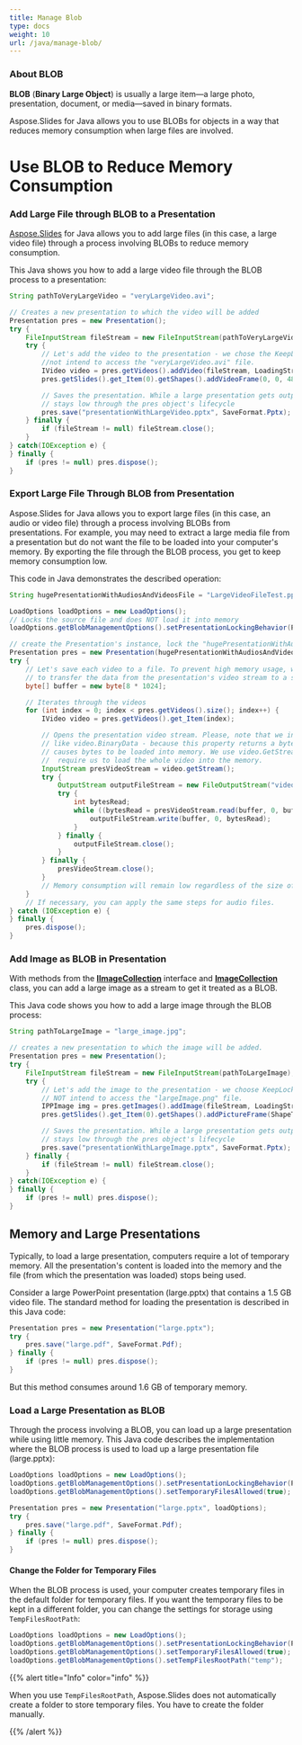 ```yaml
---
title: Manage Blob
type: docs
weight: 10
url: /java/manage-blob/
---
```


### **About BLOB**

**BLOB** (**Binary Large Object**) is usually a large item—a large photo, presentation, document, or media—saved in binary formats. 

Aspose.Slides for Java allows you to use BLOBs for objects in a way that reduces memory consumption when large files are involved. 

# **Use BLOB to Reduce Memory Consumption**

### **Add Large File through BLOB to a Presentation**

[Aspose.Slides](/slides/java/) for Java allows you to add large files (in this case, a large video file) through a process involving BLOBs to reduce memory consumption.

This Java shows you how to add a large video file through the BLOB process to a presentation:

```java
String pathToVeryLargeVideo = "veryLargeVideo.avi";

// Creates a new presentation to which the video will be added
Presentation pres = new Presentation();
try {
    FileInputStream fileStream = new FileInputStream(pathToVeryLargeVideo);
    try {
        // Let's add the video to the presentation - we chose the KeepLocked behavior because we do
        //not intend to access the "veryLargeVideo.avi" file.
        IVideo video = pres.getVideos().addVideo(fileStream, LoadingStreamBehavior.KeepLocked);
        pres.getSlides().get_Item(0).getShapes().addVideoFrame(0, 0, 480, 270, video);

        // Saves the presentation. While a large presentation gets outputted, the memory consumption
        // stays low through the pres object's lifecycle 
        pres.save("presentationWithLargeVideo.pptx", SaveFormat.Pptx);
    } finally {
        if (fileStream != null) fileStream.close();
    }
} catch(IOException e) {
} finally {
    if (pres != null) pres.dispose();
}
```


### **Export Large File Through BLOB from Presentation**
Aspose.Slides for Java allows you to export large files (in this case, an audio or video file) through a process involving BLOBs from presentations. For example, you may need to extract a large media file from a presentation but do not want the file to be loaded into your computer's memory. By exporting the file through the BLOB process, you get to keep memory consumption low. 

This code in Java demonstrates the described operation:

```java
String hugePresentationWithAudiosAndVideosFile = "LargeVideoFileTest.pptx";

LoadOptions loadOptions = new LoadOptions();
// Locks the source file and does NOT load it into memory
loadOptions.getBlobManagementOptions().setPresentationLockingBehavior(PresentationLockingBehavior.KeepLocked);

// create the Presentation's instance, lock the "hugePresentationWithAudiosAndVideos.pptx" file.
Presentation pres = new Presentation(hugePresentationWithAudiosAndVideosFile, loadOptions);
try {
    // Let's save each video to a file. To prevent high memory usage, we need a buffer that will be used
    // to transfer the data from the presentation's video stream to a stream for a newly created video file.
    byte[] buffer = new byte[8 * 1024];

    // Iterates through the videos
    for (int index = 0; index < pres.getVideos().size(); index++) {
        IVideo video = pres.getVideos().get_Item(index);

        // Opens the presentation video stream. Please, note that we intentionally avoided accessing properties
        // like video.BinaryData - because this property returns a byte array containing a full video, which then
        // causes bytes to be loaded into memory. We use video.GetStream, which will return Stream - and does NOT
        //  require us to load the whole video into the memory.
        InputStream presVideoStream = video.getStream();
        try {
            OutputStream outputFileStream = new FileOutputStream("video" + index + ".avi");
            try {
                int bytesRead;
                while ((bytesRead = presVideoStream.read(buffer, 0, buffer.length)) > 0) {
                    outputFileStream.write(buffer, 0, bytesRead);
                }
            } finally {
                outputFileStream.close();
            }
        } finally {
            presVideoStream.close();
        }
        // Memory consumption will remain low regardless of the size of the video or presentation.
    }
    // If necessary, you can apply the same steps for audio files. 
} catch (IOException e) {
} finally {
    pres.dispose();
}

```

### **Add Image as BLOB in Presentation**
With methods from the [**IImageCollection**](https://apireference.aspose.com/slides/java/com.aspose.slides/IImageCollection) interface and [**ImageCollection** ](https://apireference.aspose.com/slides/java/com.aspose.slides/ImageCollection) class, you can add a large image as a stream to get it treated as a BLOB. 

This Java code shows you how to add a large image through the BLOB process:

```java
String pathToLargeImage = "large_image.jpg";

// creates a new presentation to which the image will be added.
Presentation pres = new Presentation();
try {
	FileInputStream fileStream = new FileInputStream(pathToLargeImage);
	try {
		// Let's add the image to the presentation - we choose KeepLocked behavior because we do
		// NOT intend to access the "largeImage.png" file.
		IPPImage img = pres.getImages().addImage(fileStream, LoadingStreamBehavior.KeepLocked);
		pres.getSlides().get_Item(0).getShapes().addPictureFrame(ShapeType.Rectangle, 0, 0, 300, 200, img);

		// Saves the presentation. While a large presentation gets outputted, the memory consumption
		// stays low through the pres object's lifecycle
		pres.save("presentationWithLargeImage.pptx", SaveFormat.Pptx);
	} finally {
		if (fileStream != null) fileStream.close();
	}
} catch(IOException e) {
} finally {
	if (pres != null) pres.dispose();
}
```

## **Memory and Large Presentations**

Typically, to load a large presentation, computers require a lot of temporary memory. All the presentation's content is loaded into the memory and the file (from which the presentation was loaded) stops being used. 

Consider a large PowerPoint presentation (large.pptx) that contains a 1.5 GB video file. The standard method for loading the presentation is described in this Java code:

```java
Presentation pres = new Presentation("large.pptx");
try {
    pres.save("large.pdf", SaveFormat.Pdf);
} finally {
    if (pres != null) pres.dispose();
}
```

But this method consumes around 1.6 GB of temporary memory. 

### **Load a Large Presentation as BLOB**

Through the process involving a BLOB, you can load up a large presentation while using little memory. This Java code describes the implementation where the BLOB process is used to load up a large presentation file (large.pptx):

```java
LoadOptions loadOptions = new LoadOptions();
loadOptions.getBlobManagementOptions().setPresentationLockingBehavior(PresentationLockingBehavior.KeepLocked);
loadOptions.getBlobManagementOptions().setTemporaryFilesAllowed(true);

Presentation pres = new Presentation("large.pptx", loadOptions);
try {
    pres.save("large.pdf", SaveFormat.Pdf);
} finally {
    if (pres != null) pres.dispose();
}
```

#### **Change the Folder for Temporary Files**

When the BLOB process is used, your computer creates temporary files in the default folder for temporary files. If you want the temporary files to be kept in a different folder, you can change the settings for storage using `TempFilesRootPath`:

```java
LoadOptions loadOptions = new LoadOptions();
loadOptions.getBlobManagementOptions().setPresentationLockingBehavior(PresentationLockingBehavior.KeepLocked);
loadOptions.getBlobManagementOptions().setTemporaryFilesAllowed(true);
loadOptions.getBlobManagementOptions().setTempFilesRootPath("temp");
```

{{% alert title="Info" color="info" %}}

When you use `TempFilesRootPath`, Aspose.Slides does not automatically create a folder to store temporary files. You have to create the folder manually. 

{{% /alert %}}